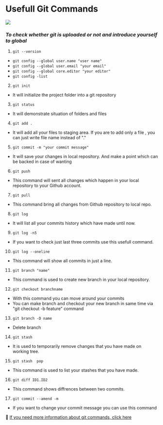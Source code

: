 # Usefull Git Commands
![](https://www.hostinger.web.tr/rehberler/wp-content/uploads/sites/6/2017/05/github-kullanimi-basit-git-komutlari-1-768x478.png)
### _To check whether git is uploaded or not and introduce yourself to global_
1. `git --version`

 + `git config --global user.name "user name"`
 + `git config --global user.email "your email"`
 + `git config --global core.editor "your editor"`
 + `git config -list`

2. `git init`
 +  It will initialize the project folder into a git repository

3. `git status`
  * It will demonstrate situation of folders and files
4. `git add .`
  * It will add all your files to staging area. If you are to add only a file , you can just write file name instead of "."
5. `git commit -m "your commit message"`
  * It will save your changes in local repository. And make a point which can be backed in case of wanting

6. `git push`
  * This command will sent all changes which happen in your local repository to your Github account.
7. `git pull`
  * This command bring  all changes from Github repository to local repo.
8. `git log`
  * It will list all your commits history which have made until now.
9. `git log -n5`
  * If you want to check just last three commits use this usefull command.
10. `git log --oneline`
  * This command will show all commits in just a line.
11. `git branch "name"`
  * This command is used to create new branch in your local repository.
12. `git checkout branchname`
  * With this command you can move around your commits
  * You can make branch and checkout your new branch in same time via "git checkout -b feature" command
13. `git branch -D name`
  *  Delete branch
14. `git stash`
  * It is used to temporarily remove changes that you have made on working tree.
15. `git stash  pop`
  * This command is used to list your stashes that you have made.
16. `git diff ID1.ID2`
  * This command shows diffrences between two commits.
17. `git commit --amend -m`
 * If you want to change your commit message you can use this command 
 
:round_pushpin: [If you need more information about git commands, click here](https://git-scm.com/book/en/v2)
